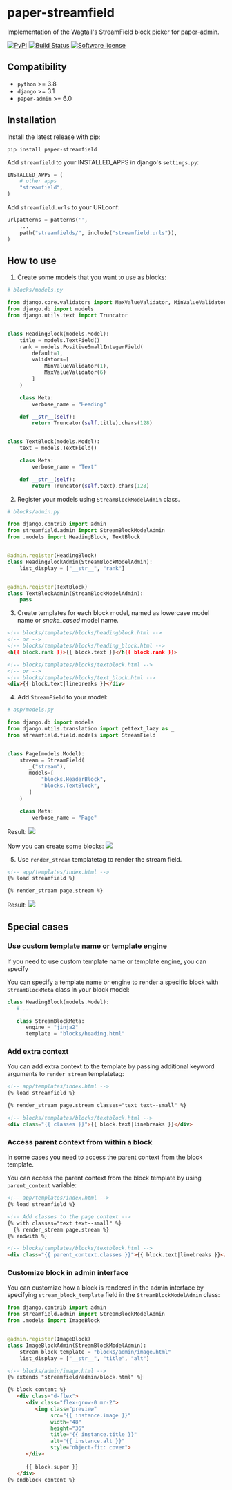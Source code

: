 # paper-streamfield

Implementation of the Wagtail's StreamField block picker for paper-admin.

[![PyPI](https://img.shields.io/pypi/v/paper-streamfield.svg)](https://pypi.org/project/paper-streamfield/)
[![Build Status](https://github.com/dldevinc/paper-streamfield/actions/workflows/tests.yml/badge.svg)](https://github.com/dldevinc/paper-streamfield)
[![Software license](https://img.shields.io/pypi/l/paper-streamfield.svg)](https://pypi.org/project/paper-streamfield/)

## Compatibility

-   `python` >= 3.8
-   `django` >= 3.1
-   `paper-admin` >= 6.0

## Installation

Install the latest release with pip:

```shell
pip install paper-streamfield
```

Add `streamfield` to your INSTALLED_APPS in django's `settings.py`:

```python
INSTALLED_APPS = (
    # other apps
    "streamfield",
)
```

Add `streamfield.urls` to your URLconf:

```python
urlpatterns = patterns('',
    ...
    path("streamfields/", include("streamfield.urls")),
)
```

## How to use

1. Create some models that you want to use as blocks:

```python
# blocks/models.py

from django.core.validators import MaxValueValidator, MinValueValidator
from django.db import models
from django.utils.text import Truncator


class HeadingBlock(models.Model):
    title = models.TextField()
    rank = models.PositiveSmallIntegerField(
        default=1,
        validators=[
            MinValueValidator(1),
            MaxValueValidator(6)
        ]
    )

    class Meta:
        verbose_name = "Heading"

    def __str__(self):
        return Truncator(self.title).chars(128)


class TextBlock(models.Model):
    text = models.TextField()

    class Meta:
        verbose_name = "Text"

    def __str__(self):
        return Truncator(self.text).chars(128)
```

2. Register your models using `StreamBlockModelAdmin` class.

```python
# blocks/admin.py

from django.contrib import admin
from streamfield.admin import StreamBlockModelAdmin
from .models import HeadingBlock, TextBlock


@admin.register(HeadingBlock)
class HeadingBlockAdmin(StreamBlockModelAdmin):
    list_display = ["__str__", "rank"]


@admin.register(TextBlock)
class TextBlockAdmin(StreamBlockModelAdmin):
    pass
```

3. Create templates for each block model, named as lowercase
   model name or _snake_cased_ model name.

```html
<!-- blocks/templates/blocks/headingblock.html -->
<!-- or -->
<!-- blocks/templates/blocks/heading_block.html -->
<h{{ block.rank }}>{{ block.text }}</h{{ block.rank }}>
```

```html
<!-- blocks/templates/blocks/textblock.html -->
<!-- or -->
<!-- blocks/templates/blocks/text_block.html -->
<div>{{ block.text|linebreaks }}</div>
```

4. Add `StreamField` to your model:

```python
# app/models.py

from django.db import models
from django.utils.translation import gettext_lazy as _
from streamfield.field.models import StreamField


class Page(models.Model):
    stream = StreamField(
       _("stream"), 
       models=[
           "blocks.HeaderBlock",
           "blocks.TextBlock",
       ]
    )

    class Meta:
        verbose_name = "Page"
```

Result:
![](https://user-images.githubusercontent.com/6928240/190413272-14b95712-de0f-4a9b-a815-40e3fb0a2d85.png)

Now you can create some blocks:
![](https://user-images.githubusercontent.com/6928240/190414025-dfe364a9-524e-4529-835d-a3e507d1ee19.png)

5. Use `render_stream` templatetag to render the stream field.

```html
<!-- app/templates/index.html -->
{% load streamfield %}

{% render_stream page.stream %}
```

Result:
![](https://user-images.githubusercontent.com/6928240/190416377-e2ba504f-8aa0-44ed-b59d-0cf1ccea695e.png)

## Special cases

### Use custom template name or template engine

If you need to use custom template name or template engine, you can
specify 

You can specify a template name or engine to render a specific block 
with `StreamBlockMeta` class in your block model:

```python
class HeadingBlock(models.Model):
   # ...

   class StreamBlockMeta:
      engine = "jinja2"
      template = "blocks/heading.html"
```

### Add extra context

You can add extra context to the template by passing
additional keyword arguments to `render_stream` templatetag:

```html
<!-- app/templates/index.html -->
{% load streamfield %}

{% render_stream page.stream classes="text text--small" %}
```

```html
<!-- blocks/templates/blocks/textblock.html -->
<div class="{{ classes }}">{{ block.text|linebreaks }}</div>
```

### Access parent context from within a block

In some cases you need to access the parent context from the block
template.

You can access the parent context from the block template by using
`parent_context` variable:

```html
<!-- app/templates/index.html -->
{% load streamfield %}

<!-- Add classes to the page context -->
{% with classes="text text--small" %}
  {% render_stream page.stream %}
{% endwith %}
```

```html
<!-- blocks/templates/blocks/textblock.html -->
<div class="{{ parent_context.classes }}">{{ block.text|linebreaks }}</div>
```

### Customize block in admin interface

You can customize how a block is rendered in the admin interface
by specifying `stream_block_template` field in the `StreamBlockModelAdmin`
class:

```python
from django.contrib import admin
from streamfield.admin import StreamBlockModelAdmin
from .models import ImageBlock


@admin.register(ImageBlock)
class ImageBlockAdmin(StreamBlockModelAdmin):
    stream_block_template = "blocks/admin/image.html"
    list_display = ["__str__", "title", "alt"]
```

```html
<!-- blocks/admin/image.html -->
{% extends "streamfield/admin/block.html" %}

{% block content %}
   <div class="d-flex">
      <div class="flex-grow-0 mr-2">
         <img class="preview"
              src="{{ instance.image }}"
              width="48"
              height="36"
              title="{{ instance.title }}"
              alt="{{ instance.alt }}"
              style="object-fit: cover">
      </div>
   
      {{ block.super }}
   </div>
{% endblock content %}
```
